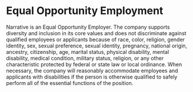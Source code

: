 # Equal Opportunity Employment

Narrative is an Equal Opportunity Employer. The company supports diversity and inclusion in its core values and does not discriminate against qualified employees or applicants because of race, color, religion, gender identity, sex, sexual preference, sexual identity, pregnancy, national origin, ancestry, citizenship, age, marital status, physical disability, mental disability, medical condition, military status, religion, or any other characteristic protected by federal or state law or local ordinance. When necessary, the company will reasonably accommodate employees and applicants with disabilities if the person is otherwise qualified to safely perform all of the essential functions of the position.